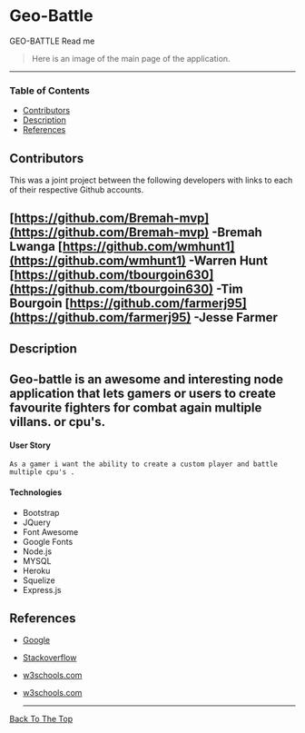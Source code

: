 # Geo-Battle

GEO-BATTLE Read me

> Here is an image of the main page of the application.
---
### Table of Contents
-  [Contributors](#contributors)
-  [Description](#description)
-  [References](#references)
## Contributors
This was a joint project between the following developers with links to each of their respective Github accounts.

[https://github.com/Bremah-mvp](https://github.com/Bremah-mvp) -Bremah Lwanga
[https://github.com/wmhunt1](https://github.com/wmhunt1) -Warren Hunt
[https://github.com/tbourgoin630](https://github.com/tbourgoin630) -Tim Bourgoin
[https://github.com/farmerj95](https://github.com/farmerj95) -Jesse Farmer
---
## Description

Geo-battle is an awesome and interesting  node application that lets gamers or users to create favourite fighters for combat again multiple villans. 
or cpu's. 
---

#### User Story
```
As a gamer i want the ability to create a custom player and battle multiple cpu's .
```
#### Technologies
- Bootstrap
- JQuery
- Font Awesome
- Google Fonts
- Node.js
- MYSQL
- Heroku
- Squelize
- Express.js

## References
- [Google](https://www.google.com/search?rlz=1C1CHBF_enUS897US897&sxsrf=ALeKk02B1ruRG65iESFFq7rXg9ygTaf64A%3A1596668160045&ei=ADkrX-CnAvaoytMP55W7kAo&q=how+tall+is+a+goat&oq=how+tall+is+a+goat&gs_lcp=CgZwc3ktYWIQAzICCAAyAggAMgYIABAWEB4yBggAEBYQHjIGCAAQFhAeMgYIABAWEB4yBggAEBYQHjIGCAAQFhAeMgYIABAWEB4yBggAEBYQHjoECCMQJzoFCAAQkQI6CAguEMcBEKMCOgUIABCLAzoLCC4QxwEQowIQiwM6AgguOgcIABBGEPsBOggIABAWEAoQHlCA6gJYrqIDYKOlA2gBcAB4AIABb4gBnwuSAQQxNy4ymAEAoAEBqgEHZ3dzLXdpergBAsABAQ&sclient=psy-ab&ved=0ahUKEwjgp4O0lIXrAhV2lHIEHefKDqIQ4dUDCAw&uact=5)
- [Stackoverflow](https://stackoverflow.com/questions/28258106/materialize-css-select-doesnt-seem-to-render)
- [w3schools.com](https://www.w3schools.com/js/js_ajax_intro.asp)
- [w3schools.com](https://www.w3schools.com/js/js_ajax_intro.asp)

  ---
[Back To The Top](#)
